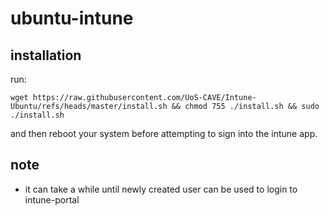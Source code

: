 # ubuntu-intune
## installation
run: 

`wget https://raw.githubusercontent.com/UoS-CAVE/Intune-Ubuntu/refs/heads/master/install.sh && chmod 755 ./install.sh && sudo ./install.sh`

and then reboot your system before attempting to sign into the intune app.

## note
- it can take a while until newly created user can be used to login to intune-portal
